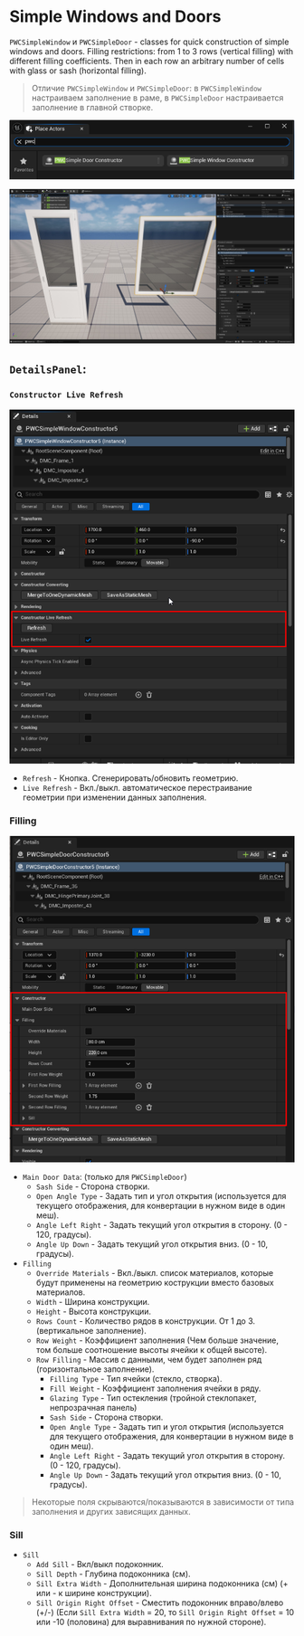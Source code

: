 # Simple Windows and Doors

`PWCSimpleWindow` и `PWCSimpleDoor` - classes for quick construction of simple windows and doors. Filling restrictions: from 1 to 3 rows (vertical filling) with different filling coefficients. Then in each row an arbitrary number of cells with glass or sash (horizontal filling).

> Отличие `PWCSimpleWindow` и `PWCSimpleDoor`: в `PWCSimpleWindow` настраиваем заполнение в раме, в `PWCSimpleDoor` настраивается заполнение в главной створке.

![](./img/SimpleConstructor1.png ':size=50%')

![](./img/SimpleConstructor2.jpg ':size=50%')

## `DetailsPanel`:

### `Constructor Live Refresh`

![](./img/ConstructorLiveRefresh0.png ':size=20%')

- `Refresh` - Кнопка. Сгенерировать/обновить геометрию.
- `Live Refresh` - Вкл./выкл. автоматическое перестраивание геометрии при изменении данных заполнения.

### Filling

![](./img/SimpleConstructor0.png ':size=20%')

- `Main Door Data`: (только для `PWCSimpleDoor`)
	- `Sash Side` - Сторона створки.
	- `Open Angle Type` - Задать тип и угол открытия (используется для текущего отображения, для конвертации в нужном виде в один меш).
	- `Angle Left Right` - Задать текущий угол открытия в сторону. (0 - 120, градусы).
	- `Angle Up Down` - Задать текущий угол открытия вниз. (0 - 10, градусы).
- `Filling`
	- `Override Materials` - Вкл./выкл. список материалов, которые будут применены на геометрию кострукции вместо базовых материалов.
	- `Width` - Ширина конструкции.
	- `Height` - Высота конструкции.
	- `Rows Count` - Количество рядов в конструкции. От 1 до 3. (вертикальное заполнение).
	- `Row Weight` - Коэффициент заполнения (Чем больше значение, том больше соотношение высоты ячейки к общей высоте).
	- `Row Filling` - Массив с данными, чем будет заполнен ряд (горизонтальное заполнение).
		- `Filling Type` - Тип ячейки (стекло, створка).
		- `Fill Weight` - Коэффициент заполнения ячейки в ряду.
		- `Glazing Type` - Тип остекления (тройной стеклопакет, непрозрачная панель)
		- `Sash Side` - Сторона створки.
		- `Open Angle Type` - Задать тип и угол открытия (используется для текущего отображения, для конвертации в нужном виде в один меш).
		- `Angle Left Right` - Задать текущий угол открытия в сторону. (0 - 120, градусы).
		- `Angle Up Down` - Задать текущий угол открытия вниз. (0 - 10, градусы).

> Некоторые поля скрываются/показываются в зависимости от типа заполнения и других зависящих данных.

### Sill

- `Sill`
	- `Add Sill` - Вкл/выкл подоконник.
	- `Sill Depth` - Глубина подоконника (см). 
	- `Sill Extra Width` - Дополнительная ширина подоконника (см) (+ или - к ширине конструкции).
	- `Sill Origin Right Offset` - Сместить подоконник вправо/влево (+/-) (Если `Sill Extra Width` = 20, то `Sill Origin Right Offset` = 10 или -10 (половина) для выравнивания по нужной стороне).
